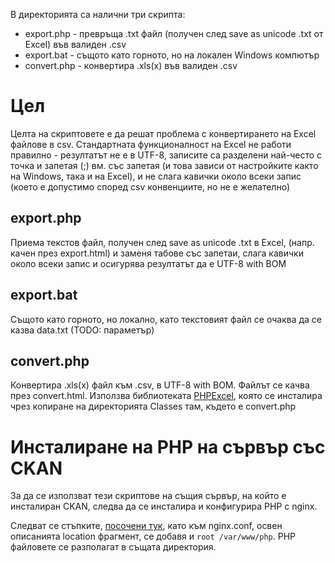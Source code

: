 В директорията са налични три скрипта:

- export.php - превръща .txt файл (получен след save as unicode .txt от Excel) във валиден .csv
- export.bat - същото като горното, но на локален Windows компютър
- convert.php - конвертира .xls(x) във валиден .csv

# Цел #

Целта на скриптовете е да решат проблема с конвертирането на Excel файлове в csv. Стандартната функционалност на Excel не работи правилно - резултатът не е в UTF-8, записите са разделени най-често с точка и запетая (;) вм. със запетая (и това зависи от настройките както на Windows, така и на Excel), и не слага кавички около всеки запис (което е допустимо според csv конвенциите, но не е желателно)

## export.php ##
Приема текстов файл, получен след save as unicode .txt в Excel, (напр. качен през export.html) и заменя табове със запетаи, слага кавички около всеки запис и осигурява резултатът да е UTF-8 with BOM

## export.bat ##
Същото като горното, но локално, като текстовият файл се очаква да се казва data.txt (TODO: параметър)

## convert.php ##

Конвертира .xls(x) файл към .csv, в UTF-8 with BOM. Файлът се качва през convert.html. Използва библиотеката <a href="https://github.com/PHPOffice/PHPExcel">PHPExcel</a>, която се инсталира чрез копиране на директорията Classes там, където е convert.php

# Инсталиране на PHP на сървър със CKAN #

За да се използват тези скриптове на същия сървър, на който е инсталиран CKAN, следва да се инсталира и конфигурира PHP с nginx.

Следват се стъпките, <a href="http://askubuntu.com/questions/134666/what-is-the-easiest-way-to-enable-php-on-nginx">посочени тук</a>, като към nginx.conf, освен описанията location фрагмент, се добавя и `root /var/www/php`. PHP файловете се разполагат в същата директория.
